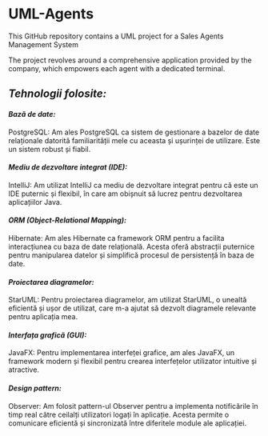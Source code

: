 # UML-Agents
This GitHub repository contains a UML project for a Sales Agents Management System

The project revolves around a comprehensive application provided by the company, which empowers each agent with a dedicated terminal. 
<h2>
<em>Tehnologii folosite:</em>
<h4>
<i>Bază de date: </i>
 </h4>
PostgreSQL: Am ales PostgreSQL ca sistem de gestionare a bazelor de date relaționale datorită familiarității mele cu aceasta și ușurinței de utilizare. Este un sistem robust și fiabil.
<h4>
<i>Mediu de dezvoltare integrat (IDE):</i> </h4>
IntelliJ: Am utilizat IntelliJ ca mediu de dezvoltare integrat pentru că este un IDE puternic și flexibil, în care am obișnuit să lucrez pentru dezvoltarea aplicațiilor Java.
<h4>
<i>ORM (Object-Relational Mapping):</i> </h4>
Hibernate: Am ales Hibernate ca framework ORM pentru a facilita interacțiunea cu baza de date relațională. Acesta oferă abstracții puternice pentru manipularea datelor și simplifică procesul de persistență în baza de date.
<h4>
<i>Proiectarea diagramelor:</i> </h4>
StarUML: Pentru proiectarea diagramelor, am utilizat StarUML, o unealtă eficientă și ușor de utilizat, care m-a ajutat să dezvolt diagramele relevante pentru aplicația mea.
<h4>
<i>Interfața grafică (GUI):</i> </h4>
JavaFX: Pentru implementarea interfeței grafice, am ales JavaFX, un framework modern și flexibil pentru crearea interfețelor utilizator intuitive și atractive.
<h4>
<i>Design pattern:</i> </h4>
Observer: Am folosit pattern-ul Observer pentru a implementa notificările în timp real către ceilalți utilizatori logați în aplicație. Acesta permite o comunicare eficientă și sincronizată între diferitele module ale aplicației.
